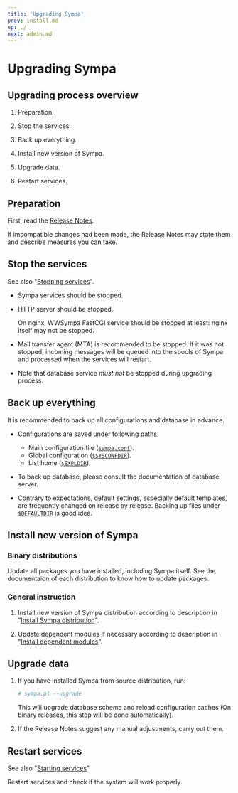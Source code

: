 ```yaml
---
title: 'Upgrading Sympa'
prev: install.md
up: ./
next: admin.md
---
```


Upgrading Sympa
===============

Upgrading process overview
--------------------------

  1. Preparation.

  2. Stop the services.

  3. Back up everything.

  4. Install new version of Sympa.

  5. Upgrade data.

  6. Restart services.

Preparation
-----------

First, read the [Release Notes](https://github.com/sympa-community/sympa/blob/sympa-6.2/NEWS.md).

If imcompatible changes had been made, the Release Notes may state them and
describe measures you can take.

Stop the services
-----------------

See also "[Stopping services](admin/services.md#stopping-services)".

  * Sympa services should be stopped.

  * HTTP server should be stopped.

    On nginx, WWSympa FastCGI service should be stopped at least: nginx itself
    may not be stopped.

  * Mail transfer agent (MTA) is recommended to be stopped.
    If it was not stopped, incoming messages will be queued into the spools of
    Sympa and processed when the services will restart.

  * Note that database service _must not_ be stopped during upgrading process.

Back up everything
------------------

It is recommended to back up all configurations and database in advance.

  * Configurations are saved under following paths.

      - Main configuration file ([``sympa.conf``](layout.md#config)).
      - Global configuration ([``$SYSCONFDIR``](layout.md#sysconfdir)).
      - List home ([``$EXPLDIR``](layout.md#expldir)).

  * To back up database, please consult the documentation of database server.

  * Contrary to expectations, default settings, especially default templates,
    are frequently changed on release by release.  Backing up files under
    [``$DEFAULTDIR``](layout.md#defaultdir) is good idea.

Install new version of Sympa
----------------------------

### Binary distributions

Update all packages you have installed, including Sympa itself.
See the documentaion of each distribution to know how to update packages.

### General instruction

  1. Install new version of Sympa distribution according to description in
     "[Install Sympa distribution](install/install-sympa-distribution.md)".

  2. Update dependent modules if necessary according to description in
     "[Install dependent modules](install/install-dependent-modules.md)".

Upgrade data
------------

  1. If you have installed Sympa from source distribution, run:
     ```bash
     # sympa.pl --upgrade
     ```
     This will upgrade database schema and reload configuration caches
     (On binary releases, this step will be done automatically).

  2. If the Release Notes suggest any manual adjustments, carry out them.

Restart services
----------------

See also "[Starting services](admin/services.md#starting-services)".

Restart services and check if the system will work properly.

